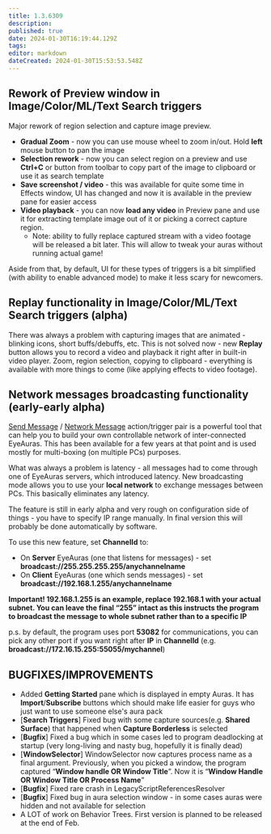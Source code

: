 ```yaml
---
title: 1.3.6309
description: 
published: true
date: 2024-01-30T16:19:44.129Z
tags: 
editor: markdown
dateCreated: 2024-01-30T15:53:53.548Z
---		
```

		
## Rework of Preview window in Image/Color/ML/Text Search triggers
Major rework of region selection and capture image preview.  

- **Gradual Zoom** - now you can use mouse wheel to zoom in/out. Hold **left** mouse button to pan the image
- **Selection rework** - now you can select region on a preview and use **Ctrl+C** or button from toolbar to copy part of the image to clipboard or use it as search template
- **Save screenshot / video** - this was available for quite some time in Effects window, UI has changed and now it is available in the preview pane for easier access
- **Video playback** - you can now **load any video** in Preview pane and use it for extracting template image out of it or picking a correct capture region.
  - Note: ability to fully replace captured stream with a video footage will be released a bit later. This will allow to tweak your auras without running actual game!

Aside from that, by default, UI for these types of triggers is a bit simplified (with ability to enable advanced mode) to make it less scary for newcomers.

## Replay functionality in Image/Color/ML/Text Search triggers (alpha)
There was always a problem with capturing images that are animated - blinking icons, short buffs/debuffs, etc. This is not solved now - new **Replay** button allows you to record a video and playback it right after in built-in video player. Zoom, region selection, copying to clipboard - everything is available with more things to come (like applying effects to video footage).

## Network messages broadcasting functionality (early-early alpha)
[Send Message](https://wiki.eyeauras.net/en/actions/send-network-message) / [Network Message](https://wiki.eyeauras.net/en/triggers/network-message) action/trigger pair is a powerful tool that can help you to build your own controllable network of inter-connected EyeAuras. This has been available for a few years at that point and is used mostly for multi-boxing (on multiple PCs) purposes.

What was always a problem is latency - all messages had to come through one of EyeAuras servers, which introduced latency. New broadcasting mode allows you to use your **local network** to exchange messages between PCs. This basically eliminates any latency.

The feature is still in early alpha and very rough on configuration side of things - you have to specify IP range manually. In final version this will probably be done automatically by software.

To use this new feature, set **ChannelId** to:

- On **Server** EyeAuras (one that listens for messages) - set **broadcast://255.255.255.255/anychannelname**
- On **Client** EyeAuras (one which sends messages) - set **broadcast://192.168.1.255/anychannelname**

**Important! 192.168.1.255 is an example, replace 192.168.1 with your actual subnet. You can leave the final “255” intact as this instructs the program to broadcast the message to whole subnet rather than to a specific IP**

p.s. by default, the program uses port **53082** for communications, you can pick any other port if you want right after **IP** in **ChannelId** (e.g. **broadcast://172.16.15.255:55055/mychannel**)

## **BUGFIXES/IMPROVEMENTS**
- Added **Getting Started** pane which is displayed in empty Auras. It has **Import**/**Subscribe** buttons which should make life easier for guys who just want to use someone else's aura pack
- [**Search Triggers**] Fixed bug with some capture sources(e.g. **Shared Surface**) that happened when **Capture Borderless** is selected
- [**Bugfix**] Fixed a bug which in some cases led to program deadlocking at startup (very long-living and nasty bug, hopefully it is finally dead)
- [**WindowSelector**] WindowSelector now captures process name as a final argument. Previously, when you picked a window, the program captured “**Window handle OR Window Title**”. Now it is “**Window Handle OR Window Title OR Process Name**”
- [**Bugfix**] Fixed rare crash in LegacyScriptReferencesResolver
- [**Bugfix**] Fixed bug in aura selection window - in some cases auras were hidden and not available for selection
- A LOT of work on Behavior Trees. First version is planned to be released at the end of Feb.

